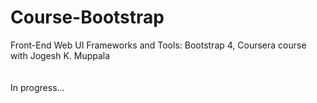 # Course-Bootstrap
Front-End Web UI Frameworks and Tools: Bootstrap 4, Coursera course with Jogesh K. Muppala   
<br><br>
In progress...
